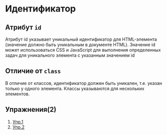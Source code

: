 # Идентификатор
## Атрибут `id`
Атрибут id указывает уникальный идентификатор для HTML-элемента (значение должно быть уникальным в документе HTML). Значение id может использоваться CSS и JavaScript для выполнения определенных задач для уникального элемента с указанным значением id

## Отличие от `class`
В отличие от классов, идентификатор должен быть уникален, т.е. указан только у одного элемента. Классы указываются для нескольких элементов.

## Упражнения(2)
1. [Упр.1](https://codepen.io/Learde/pen/ELwwox)
2. [Упр.2](https://codepen.io/Learde/pen/deVVJp)
